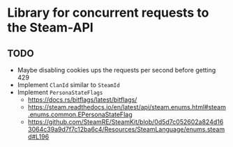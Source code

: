 # Library for concurrent requests to the Steam-API

## TODO

- Maybe disabling cookies ups the requests per second before getting 429
- Implement `ClanId` similar to `SteamId`
- Implement `PersonaStateFlags`
  - <https://docs.rs/bitflags/latest/bitflags/>
  - <https://steam.readthedocs.io/en/latest/api/steam.enums.html#steam.enums.common.EPersonaStateFlag>
  - <https://github.com/SteamRE/SteamKit/blob/0d5d7c052602a824d163064c39a9d7f7c12ba6c4/Resources/SteamLanguage/enums.steamd#L196>
